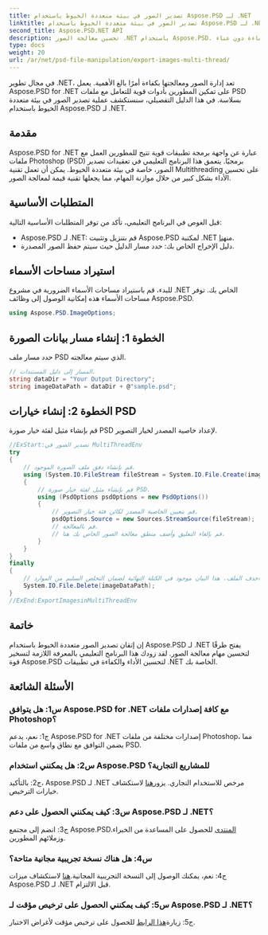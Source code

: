 ```yaml
---
title: تصدير الصور في بيئة متعددة الخيوط باستخدام Aspose.PSD لـ .NET
linktitle: تصدير الصور في بيئة متعددة الخيوط باستخدام Aspose.PSD لـ .NET
second_title: Aspose.PSD.NET API
description: تحسين معالجة الصور .NET باستخدام Aspose.PSD. تصدير الصور في بيئة متعددة الخيوط. تعزيز الأداء والكفاءة دون عناء.
type: docs
weight: 20
url: /ar/net/psd-file-manipulation/export-images-multi-thread/
---
```

في مجال تطوير .NET، تعد إدارة الصور ومعالجتها بكفاءة أمرًا بالغ الأهمية. يعمل Aspose.PSD for .NET على تمكين المطورين بأدوات قوية للتعامل مع ملفات PSD بسلاسة. في هذا الدليل التفصيلي، سنستكشف عملية تصدير الصور في بيئة متعددة الخيوط باستخدام Aspose.PSD لـ .NET.
## مقدمة
Aspose.PSD for .NET عبارة عن واجهة برمجة تطبيقات قوية تتيح للمطورين العمل مع ملفات Photoshop (PSD) برمجيًا. يتعمق هذا البرنامج التعليمي في تعقيدات تصدير الصور، خاصة في بيئة متعددة الخيوط. يمكن أن تعمل تقنية Multithreading على تحسين الأداء بشكل كبير من خلال موازنة المهام، مما يجعلها تقنية قيمة لمعالجة الصور.
## المتطلبات الأساسية
قبل الغوص في البرنامج التعليمي، تأكد من توفر المتطلبات الأساسية التالية:
-  Aspose.PSD لـ .NET: قم بتنزيل وتثبيت Aspose.PSD لمكتبة .NET من[هنا](https://releases.aspose.com/psd/net/).
- دليل الإخراج الخاص بك: حدد مسار الدليل حيث سيتم حفظ الصور المصدرة.
## استيراد مساحات الأسماء
للبدء، قم باستيراد مساحات الأسماء الضرورية في مشروع .NET الخاص بك. توفر مساحات الأسماء هذه إمكانية الوصول إلى وظائف Aspose.PSD.
```csharp
using Aspose.PSD.ImageOptions;

```
## الخطوة 1: إنشاء مسار بيانات الصورة
حدد مسار ملف PSD الذي سيتم معالجته.
```csharp
// المسار إلى دليل المستندات.
string dataDir = "Your Output Directory";
string imageDataPath = dataDir + @"sample.psd";
```
## الخطوة 2: إنشاء خيارات PSD
قم بإنشاء مثيل لفئة خيار صورة PSD لإعداد خاصية المصدر لخيار التصوير.
```csharp
//ExStart:تصدير الصور في MultiThreadEnv
try
{
    // قم بإنشاء دفق ملف الصورة الموجود.
    using (System.IO.FileStream fileStream = System.IO.File.Create(imageDataPath))
    {
        // قم بإنشاء مثيل لفئة خيار صورة PSD.
        using (PsdOptions psdOptions = new PsdOptions())
        {
            // قم بتعيين الخاصية المصدر لكائن فئة خيار التصوير.
            psdOptions.Source = new Sources.StreamSource(fileStream);
            // قم بالمعالجة.
            // قم بإلغاء التعليق وأضف منطق معالجة الصور الخاص بك هنا.
        }
    }
}
finally
{
    // احذف الملف. هذا البيان موجود في الكتلة النهائية لضمان التخلص السليم من الموارد.
    System.IO.File.Delete(imageDataPath);
}
//ExEnd:ExportImagesinMultiThreadEnv
```
## خاتمة
إن إتقان تصدير الصور متعددة الخيوط باستخدام Aspose.PSD لـ .NET يفتح طرقًا لتحسين مهام معالجة الصور. لقد زودك هذا البرنامج التعليمي بالمعرفة اللازمة لتسخير قوة Aspose.PSD لتحسين الأداء والكفاءة في تطبيقات .NET الخاصة بك.

## الأسئلة الشائعة

### س1: هل يتوافق Aspose.PSD for .NET مع كافة إصدارات ملفات Photoshop؟

ج1: نعم، يدعم Aspose.PSD for .NET إصدارات مختلفة من ملفات Photoshop، مما يضمن التوافق مع نطاق واسع من ملفات PSD.

### س2: هل يمكنني استخدام Aspose.PSD للمشاريع التجارية؟

 ج2: بالتأكيد، Aspose.PSD لـ .NET مرخص للاستخدام التجاري. يزور[هنا](https://purchase.aspose.com/buy) لاستكشاف خيارات الترخيص.

### س3: كيف يمكنني الحصول على دعم Aspose.PSD لـ .NET؟

 ج3: انضم إلى مجتمع Aspose.PSD.[المنتدى](https://forum.aspose.com/c/psd/34) للحصول على المساعدة من الخبراء وزملائهم المطورين.

### س4: هل هناك نسخة تجريبية مجانية متاحة؟

 ج4: نعم، يمكنك الوصول إلى النسخة التجريبية المجانية.[هنا](https://releases.aspose.com/) لاستكشاف ميزات Aspose.PSD لـ .NET قبل الالتزام.

### س5: كيف يمكنني الحصول على ترخيص مؤقت لـ Aspose.PSD لـ .NET؟

 ج5: زيارة[هذا الرابط](https://purchase.aspose.com/temporary-license/) للحصول على ترخيص مؤقت لأغراض الاختبار.
